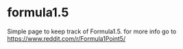# formula1.5
Simple page to keep track of Formula1.5. for more info go to https://www.reddit.com/r/Formula1Point5/
